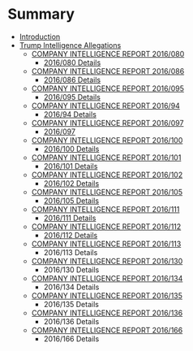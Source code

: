 # Summary

* [Introduction](README.md)
* [Trump Intelligence Allegations](trump-intelligence-allegations.md)
    * [COMPANY INTELLIGENCE REPORT 2016\/080](detail.md)
        * [2016\/080 Details](2016080-details.md)
    * [COMPANY INTELLIGENCE REPORT 2016\/086](company-intelligence-report-2016086.md)
        * [2016\/086 Details](2016086-details.md)
    * [COMPANY INTELLIGENCE REPORT 2016\/095](company-intelligence-report-2016095.md)
        * [2016\/095 Details](2016095-details.md)
    * [COMPANY INTELLIGENCE REPORT 2016\/94](company-intelligence-report-201694.md)
        * [2016\/94 Details](201694-details.md)
    * [COMPANY INTELLIGENCE REPORT 2016\/097](company-intelligence-report-2016097.md)
        * [2016\/097](2016097.md)
    * [COMPANY INTELLIGENCE REPORT 2016\/100](company-intelligence-report-2016100.md)
        * [2016\/100 Details](2016100-details.md)
    * [COMPANY INTELLIGENCE REPORT 2016\/101](company-intelligence-report-2016101.md)
        * [2016\/101 Details](2016101-details.md)
    * [COMPANY INTELLIGENCE REPORT 2016\/102](company-intelligence-report-2016102.md)
        * [2016\/102 Details](2016102-details.md)
    * [COMPANY INTELLIGENCE REPORT 2016\/105](company-intelligence-report-2016105.md)
        * [2016\/105 Details](2016105-details.md)
    * [COMPANY INTELLIGENCE REPORT 2016\/111](company-intelligence-report-2016111.md)
        * [2016\/111 Details](2016111-details.md)
    * [COMPANY INTELLIGENCE REPORT 2016\/112](company-intelligence-report-2016112.md)
        * [2016\/112 Details](2016112-details.md)
    * [COMPANY INTELLIGENCE REPORT 2016\/113](company-intelligence-report-2016113.md)
        * 2016\/113 Details
    * [COMPANY INTELLIGENCE REPORT 2016\/130](company-intelligence-report-2016130.md)
        * 2016\/130 Details
    * [COMPANY INTELLIGENCE REPORT 2016\/134](company-intelligence-report-2016134.md)
        * 2016\/134 Details
    * [COMPANY INTELLIGENCE REPORT 2016\/135](company-intelligence-report-2016135.md)
        * 2016\/135 Details
    * [COMPANY INTELLIGENCE REPORT 2016\/136](company-intelligence-report-2016136.md)
        * 2016\/136 Details
    * [COMPANY INTELLIGENCE REPORT 2016\/166](company-intelligence-report-2016166.md)
        * 2016\/166 Details

